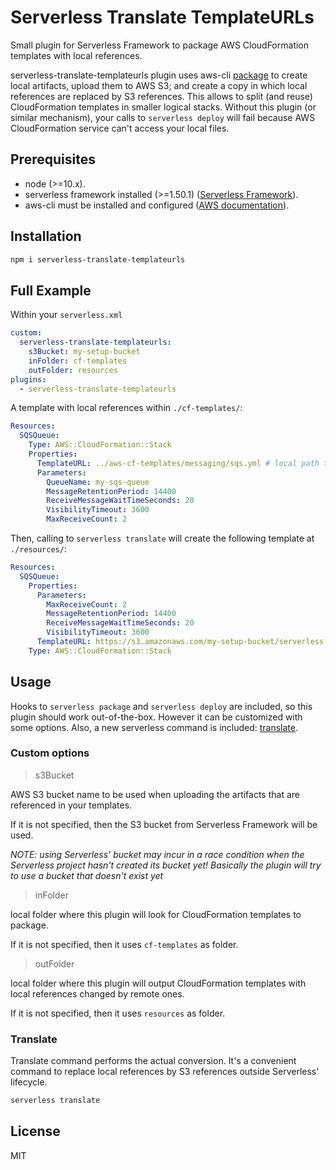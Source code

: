 # Serverless Translate TemplateURLs
Small plugin for Serverless Framework to package AWS CloudFormation templates with local references.

serverless-translate-templateurls plugin uses aws-cli [package](https://docs.aws.amazon.com/cli/latest/reference/cloudformation/package.html) to create local artifacts, upload them to AWS S3; and create a copy in which local references are replaced by S3 references. This allows to split (and reuse) CloudFormation templates in smaller logical stacks. Without this plugin (or similar mechanism), your calls to `serverless deploy` will fail because AWS CloudFormation service can't access your local files.

## Prerequisites
* node (>=10.x).
* serverless framework installed (>=1.50.1) ([Serverless Framework](https://serverless.com/framework/docs/getting-started/)).
* aws-cli must be installed and configured ([AWS documentation](https://docs.aws.amazon.com/cli/latest/userguide/cli-chap-install.html)).

## Installation
```sh
npm i serverless-translate-templateurls
```

## Full Example

Within your `serverless.xml`

```yml
custom:
  serverless-translate-templateurls:
    s3Bucket: my-setup-bucket
    inFolder: cf-templates
    outFolder: resources
plugins:
  - serverless-translate-templateurls
```

A template with local references within `./cf-templates/`:
```yml
Resources:
  SQSQueue:
    Type: AWS::CloudFormation::Stack
    Properties:
      TemplateURL: ../aws-cf-templates/messaging/sqs.yml # local path to a nested CloudFormation template
      Parameters:
        QueueName: my-sqs-queue
        MessageRetentionPeriod: 14400
        ReceiveMessageWaitTimeSeconds: 20
        VisibilityTimeout: 3600
        MaxReceiveCount: 2
```

Then, calling to `serverless translate` will create the following template at `./resources/`:

```yml
Resources:
  SQSQueue:
    Properties:
      Parameters:
        MaxReceiveCount: 2
        MessageRetentionPeriod: 14400
        ReceiveMessageWaitTimeSeconds: 20
        VisibilityTimeout: 3600
      TemplateURL: https://s3.amazonaws.com/my-setup-bucket/serverless-translate-templateurls/0fc5db4d1d1fbfb2a6954773654c74fa.template
    Type: AWS::CloudFormation::Stack
```

## Usage
Hooks to `serverless package` and `serverless deploy` are included, so this plugin should work out-of-the-box. However it can be customized with some options. Also, a new serverless command is included: [translate](#Translate).

### Custom options
> s3Bucket

AWS S3 bucket name to be used when uploading the artifacts that are referenced in your templates.

If it is not specified, then the S3 bucket from Serverless Framework will be used.

_NOTE: using Serverless' bucket may incur in a race condition when the Serverless project hasn't created its bucket yet! Basically the plugin will try to use a bucket that doesn't exist yet_

> inFolder

local folder where this plugin will look for CloudFormation templates to package.

If it is not specified, then it uses `cf-templates` as folder.

> outFolder

local folder where this plugin will output CloudFormation templates with local references changed by remote ones.

If it is not specified, then it uses `resources` as folder.

### Translate
Translate command performs the actual conversion. It's a convenient command to replace local references by S3 references outside Serverless' lifecycle.
```sh
serverless translate
```

## License
MIT